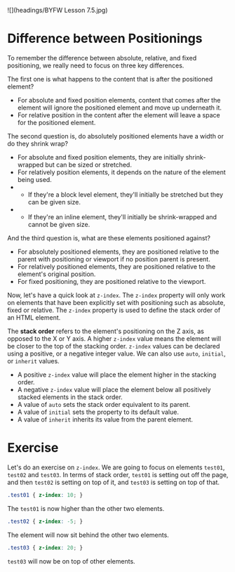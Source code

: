 ![](headings/BYFW Lesson 7.5.jpg)

# Difference between Positionings

To remember the difference between absolute, relative, and fixed positioning, we really need to focus on three key differences.

The first one is what happens to the content that is after the positioned element?

- For absolute and fixed position elements, content that comes after the element will ignore the positioned element and move up underneath it.
- For relative position in the content after the element will leave a space for the positioned element.

The second question is, do absolutely positioned elements have a width or do they shrink wrap?

- For absolute and fixed position elements, they are initially shrink-wrapped but can be sized or stretched.
- For relatively position elements, it depends on the nature of the element being used. 
- - If they're a block level element, they'll initially be stretched but they can be given size.
- - If they're an inline element, they'll initially be shrink-wrapped and cannot be given size.

And the third question is, what are these elements positioned against?

- For absolutely positioned elements, they are positioned relative to the parent with positioning or viewport if no position parent is present.
- For relatively positioned elements, they are positioned relative to the element's original position.
- For fixed positioning, they are positioned relative to the viewport.

Now, let's have a quick look at `z-index`. The `z-index` property will only work on elements that have been explicitly set with positioning such as absolute, fixed or relative. The `z-index` property is used to define the stack order of an HTML element.

The **stack order** refers to the element's positioning on the Z axis, as opposed to the X or Y axis. A higher `z-index` value means the element will be closer to the top of the stacking order. `z-index` values can be declared using a positive, or a negative integer value. We can also use `auto`, `initial`, or `inherit` values.

- A positive `z-index` value will place the element higher in the stacking order.
- A negative `z-index` value will place the element below all positively stacked elements in the stack order.
- A value of `auto` sets the stack order equivalent to its parent.
- A value of `initial` sets the property to its default value.
- A value of `inherit` inherits its value from the parent element.

# Exercise

Let's do an exercise on `z-index`. We are going to focus on elements `test01`, `test02` and `test03`. In terms of stack order, `test01` is setting out off the page, and then `test02` is setting on top of it, and `test03` is setting on top of that.

```css
.test01 { z-index: 10; }
```

The `test01` is now higher than the other two elements.

```css
.test02 { z-index: -5; }
```

The element will now sit behind the other two elements.

```css
.test03 { z-index: 20; }
```

`test03` will now be on top of other elements.
